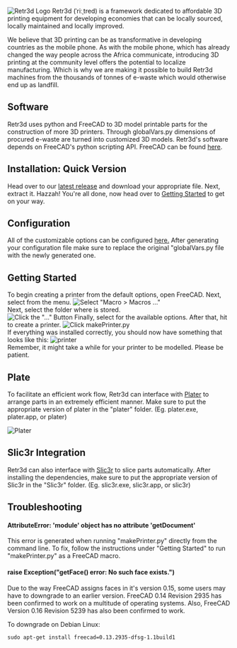 ![Retr3d Logo](https://raw.githubusercontent.com/masterperson40/retr3d/develop/docs/retr3d.png)
Retr3d (ˈriːˌtred) is a framework dedicated to affordable 3D printing equipment for developing economies that can be locally sourced, locally maintained and locally improved.

We believe that 3D printing can be as transformative in developing countries as the mobile phone. As with the mobile phone, which has already changed the way people across the Africa communicate, introducing 3D printing at the community level offers the potential to localize manufacturing. Which is why we are making it possible to build Retr3d machines from the thousands of tonnes of e-waste which would otherwise end up as landfill.
## Software
Retr3d uses python and FreeCAD to 3D model printable parts for the construction of more 3D printers. Through globalVars.py dimensions of procured e-waste are turned into customized 3D models. Retr3d's software depends on FreeCAD's python scripting API. FreeCAD can be found [here](http://www.freecadweb.org/wiki/index.php?title=Download "Download FreeCAD").
## Installation: Quick Version
Head over to our [latest release](https://github.com/masterperson40/retr3d/releases/latest) and download your appropriate file. Next, extract it. Hazzah! You're all done, now head over to <a href="#getting-started">Getting Started</a> to get on your way.

## Configuration
All of the customizable options can be configured [here.](https://cdn.combinatronics.com/masterperson40/retr3d/master/config_generator/index.html) After generating your configuration file make sure to replace the original "globalVars.py file with the newly generated one.
## Getting Started
To begin creating a printer from the default options, open FreeCAD. Next, select from the menu.
![Select "Macro > Macros ..."](https://github.com/masterperson40/retr3d/raw/master/docs/step1.1.png)
<br />
Next, select the folder where is stored.
<br />
![Click the "..." Button](https://github.com/masterperson40/retr3d/raw/master/docs/step2.png)
Finally, select for the available options. After that, hit to create a printer.
![Click makePrinter.py](https://github.com/masterperson40/retr3d/raw/master/docs/step4.png)
<br />
If everything was installed correctly, you should now have something that looks like this:
![printer](https://github.com/masterperson40/retr3d/raw/master/docs/printer.png)
<br />
Remember, it might take a while for your printer to be modelled. Please be patient. 
## Plate
To facilitate an efficient work flow, Retr3d can interface with [Plater](https://github.com/RobotsWar/Plater) to arrange parts in an extremely efficient manner. Make sure to put the appropriate version of plater in the "plater" folder. (Eg. plater.exe, plater.app, or plater)


![Plater](https://github.com/masterperson40/retr3d/raw/master/docs/picture5.png)
## Slic3r Integration
Retr3d can also interface with [Slic3r](https://github.com/alexrj/Slic3r) to slice parts automatically. After installing the dependencies, make sure to put the appropriate version of Slic3r in the "Slic3r" folder. (Eg. slic3r.exe, slic3r.app, or slic3r)

## Troubleshooting
#### AttributeError: 'module' object has no attribute 'getDocument'
This error is generated when running "makePrinter.py" directly from the command line. To fix, follow the instructions under "Getting Started" to run "makePrinter.py" as a FreeCAD macro.

#### raise Exception("getFace() error: No such face exists.")

Due to the way FreeCAD assigns faces in it's version 0.15, some users may have to downgrade to an earlier version. FreeCAD 0.14 Revision 2935 has been confirmed to work on a multitude of operating systems. Also, FreeCAD Version 0.16 Revision 5239 has also been confirmed to work.

To downgrade on Debian Linux:
```
sudo apt-get install freecad=0.13.2935-dfsg-1.1build1
```


